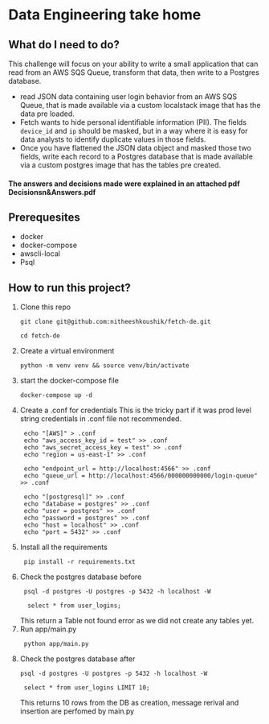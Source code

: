 # Data Engineering take home


## What do I need to do?
This challenge will focus on your ability to write a small application that can read from an AWS SQS Queue, transform that data, then write to a Postgres database.
- read JSON data containing user login behavior from an AWS SQS Queue, that is made
available via a custom localstack image that has the data pre loaded.
- Fetch wants to hide personal identifiable information (PII). The fields `device_id` and `ip`
should be masked, but in a way where it is easy for data analysts to identify duplicate
values in those fields.
- Once you have flattened the JSON data object and masked those two fields, write each
record to a Postgres database that is made available via a custom postgres image that has the tables pre created.

#### The answers and decisions made were explained in an attached pdf Decisionsn&Answers.pdf
## Prerequesites 
- docker 
- docker-compose
- awscli-local
- Psql


## How to run this project?

1. Clone this repo
    ```console
    git clone git@github.com:nitheeshkoushik/fetch-de.git
    ```
    ```console
    cd fetch-de
    ```
2. Create a virtual environment
    ```console
    python -m venv venv && source venv/bin/activate
    ```
2. start the docker-compose file
    ```console
    docker-compose up -d
    ```
3. Create a .conf for credentials
   This is the tricky part if it was prod level string credentials in .conf file not recommended.
   ```console
    echo "[AWS]" > .conf
    echo "aws_access_key_id = test" >> .conf
    echo "aws_secret_access_key = test" >> .conf
    echo "region = us-east-1" >> .conf
    
    echo "endpoint_url = http://localhost:4566" >> .conf
    echo "queue_url = http://localhost:4566/000000000000/login-queue" >> .conf
    
    echo "[postgresql]" >> .conf
    echo "database = postgres" >> .conf
    echo "user = postgres" >> .conf
    echo "password = postgres" >> .conf
    echo "host = localhost" >> .conf
    echo "port = 5432" >> .conf
    ```
4. Install all the requirements
   ```console
    pip install -r requirements.txt
    ```
5. Check the postgres database before
   ```console
    psql -d postgres -U postgres -p 5432 -h localhost -W
    ```
   ```console
     select * from user_logins;
    ```
   This return a Table not found error as we did not create any tables yet.
6. Run app/main.py
   ```console
    python app/main.py
    ```
7. Check the postgres database after
    ```console
    psql -d postgres -U postgres -p 5432 -h localhost -W
    ```
   ```console
    select * from user_logins LIMIT 10;
    ```
   This returns 10 rows from the DB as creation, message rerival and insertion are perfomed by main.py 
